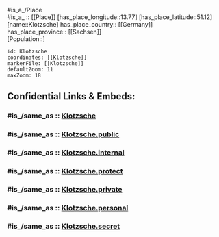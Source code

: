 ﻿---
confidential: public
isDeleted: false
location:
- 51.12
- 13.77
mapmarker: city
mapzoom:
- 7
- 12
SpocWebEntityId: 31501
tags:
- geo/City
type: City
---

#is_a_/Place  
#is_a_ :: [[Place]] 
[has_place_longitude::13.77] 
[has_place_latitude::51.12] 
[name::Klotzsche] 
has_place_country:: [[Germany]]  
has_place_province:: [[Sachsen]]  
[Population::] 



```leaflet
id: Klotzsche
coordinates: [[Klotzsche]] 
markerFile: [[Klotzsche]] 
defaultZoom: 11 
maxZoom: 18
```


## Confidential Links & Embeds: 

### #is_/same_as :: [Klotzsche](/_Standards/Earth/Continent/Europe/Europe~Central/Germany/Germany~East/Sachsen/counties~Sachsen/Dresden/City/Klotzsche.md) 

### #is_/same_as :: [Klotzsche.public](/_public/Earth/Continent/Europe/Europe~Central/Germany/Germany~East/Sachsen/counties~Sachsen/Dresden/City/Klotzsche.public.md) 

### #is_/same_as :: [Klotzsche.internal](/_internal/Earth/Continent/Europe/Europe~Central/Germany/Germany~East/Sachsen/counties~Sachsen/Dresden/City/Klotzsche.internal.md) 

### #is_/same_as :: [Klotzsche.protect](/_protect/Earth/Continent/Europe/Europe~Central/Germany/Germany~East/Sachsen/counties~Sachsen/Dresden/City/Klotzsche.protect.md) 

### #is_/same_as :: [Klotzsche.private](/_private/Earth/Continent/Europe/Europe~Central/Germany/Germany~East/Sachsen/counties~Sachsen/Dresden/City/Klotzsche.private.md) 

### #is_/same_as :: [Klotzsche.personal](/_personal/Earth/Continent/Europe/Europe~Central/Germany/Germany~East/Sachsen/counties~Sachsen/Dresden/City/Klotzsche.personal.md) 

### #is_/same_as :: [Klotzsche.secret](/_secret/Earth/Continent/Europe/Europe~Central/Germany/Germany~East/Sachsen/counties~Sachsen/Dresden/City/Klotzsche.secret.md)

